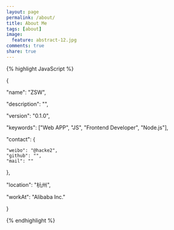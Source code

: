 ```yaml
---
layout: page
permalink: /about/
title: About Me
tags: [about]
image:
  feature: abstract-12.jpg
comments: true
share: true
---
```


{% highlight JavaScript %}

{

  "name": "ZSW",

  "description": "",

  "version": "0.1.0",

  "keywords": ["Web APP", "JS", "Frontend Developer", "Node.js"],

  "contact": {

``` 
"weibo": "@hacke2",
"github": "",
"mail": ""
```

  },

  "location": "杭州",

  "workAt": "Alibaba Inc."

}

{% endhighlight %}



<!--`任性的`扫一下吧~ ^_^

<figure>

  <a href="/images/alipay.png">

``` 
<img src="/images/alipay.png" alt="home" />
```

  </a>

  <figcaption>我的支付宝</figcaption>

</figure>-->